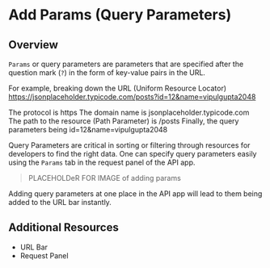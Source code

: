# Add Params (Query Parameters)

## Overview

`Params` or query parameters are parameters that are specified after the question mark (`?`) in the form of key-value pairs in the URL.

For example, breaking down the URL (Uniform Resource Locator) https://jsonplaceholder.typicode.com/posts?id=12&name=vipulgupta2048

The protocol is https
The domain name is jsonplaceholder.typicode.com
The path to the resource (Path Parameter) is /posts
Finally, the query parameters being id=12&name=vipulgupta2048

Query Parameters are critical in sorting or filtering through resources for developers to find the right data. One can specify query parameters easily using the `Params` tab in the request panel of the API app.

> PLACEHOLDeR FOR IMAGE of adding params

Adding query parameters at one place in the API app will lead to them being added to the URL bar instantly.

## Additional Resources
- URL Bar
- Request Panel
